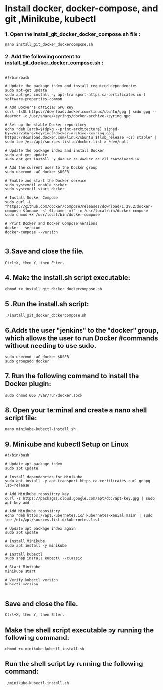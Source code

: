 # Install  docker, docker-compose, and git ,Minikube, kubectl

### 1. Open the install_git_docker_docker_compose.sh file :

```
nano install_git_docker_dockercompose.sh

```

### 2. Add the following content to install_git_docker_docker_compose.sh :

```

#!/bin/bash

# Update the package index and install required dependencies
sudo apt-get update
sudo apt-get install -y apt-transport-https ca-certificates curl software-properties-common

# Add Docker's official GPG key
curl -fsSL https://download.docker.com/linux/ubuntu/gpg | sudo gpg --dearmor -o /usr/share/keyrings/docker-archive-keyring.gpg

# Set up the stable Docker repository
echo "deb [arch=$(dpkg --print-architecture) signed-by=/usr/share/keyrings/docker-archive-keyring.gpg] https://download.docker.com/linux/ubuntu $(lsb_release -cs) stable" | sudo tee /etc/apt/sources.list.d/docker.list > /dev/null

# Update the package index and install Docker
sudo apt-get update
sudo apt-get install -y docker-ce docker-ce-cli containerd.io

# Add the current user to the Docker group
sudo usermod -aG docker $USER

# Enable and start the Docker service
sudo systemctl enable docker
sudo systemctl start docker

# Install Docker Compose
sudo curl -L "https://github.com/docker/compose/releases/download/1.29.2/docker-compose-$(uname -s)-$(uname -m)" -o /usr/local/bin/docker-compose
sudo chmod +x /usr/local/bin/docker-compose

# Print Docker and Docker Compose versions
docker --version
docker-compose --version


```
## 3.Save and close the file.
```
Ctrl+X, then Y, then Enter.
```
 
## 4. Make the install.sh script executable:

```
chmod +x install_git_docker_dockercompose.sh
```

## 5 .Run the install.sh script:

```
./install_git_docker_dockercompose.sh

```

## 6.Adds the user "jenkins" to the "docker" group, which allows the user to run Docker #commands without needing to use sudo.
 
 ```
sudo usermod -aG docker $USER
sudo groupadd docker
```

## 7. Run the following command to install the Docker plugin:

```
sudo chmod 666 /var/run/docker.sock 

```

## 8. Open your terminal and create a nano shell script file:

```
nano minikube-kubectl-install.sh
```


## 9. Minikube and kubectl Setup on Linux

```
#!/bin/bash

# Update apt package index
sudo apt update

# Install dependencies for Minikube
sudo apt install -y apt-transport-https ca-certificates curl gnupg lsb-release

# Add Minikube repository key
curl -s https://packages.cloud.google.com/apt/doc/apt-key.gpg | sudo apt-key add -

# Add Minikube repository
echo "deb https://apt.kubernetes.io/ kubernetes-xenial main" | sudo tee /etc/apt/sources.list.d/kubernetes.list

# Update apt package index again
sudo apt update

# Install Minikube
sudo apt install -y minikube

# Install kubectl
sudo snap install kubectl --classic

# Start Minikube
minikube start

# Verify kubectl version
kubectl version


```

## Save and close the file.
```
Ctrl+X, then Y, then Enter.
```

## Make the shell script executable by running the following command:
```
chmod +x minikube-kubectl-install.sh
```

## Run the shell script by running the following command:

```
./minikube-kubectl-install.sh

```

